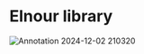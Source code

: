 # Elnour library
 
![Annotation 2024-12-02 210320](https://github.com/user-attachments/assets/53f0cab6-6a63-4576-af97-ed253f19f802)
